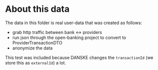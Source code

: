 # About this data

The data in this folder is real user-data that was created as follows:
- grab http traffic between bank <-> providers
- run json through the open-banking project to convert to ProviderTransactionDTO
- anonymize the data

This test was included because DANSKE changes the `transactionId` (we store this as `externalId`) a lot.
